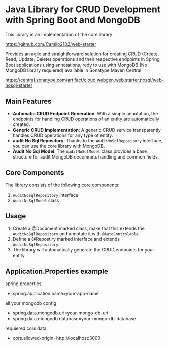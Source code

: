 # Java Library for CRUD Development with Spring Boot and MongoDB

This library in an implementation of the core library:

https://github.com/Camilo2102/web-starter

Provides an agile and straightforward solution for creating CRUD (Create, Read, Update, Delete) operations and their respective endpoints in Spring Boot applications using annotations, redy to use with MongoDB (No MongoDB library requiered) available in Sonatype Maven Central:

https://central.sonatype.com/artifact/cloud.webgen.web.starter.nosql/web-nosql-starter

## Main Features

- **Automatic CRUD Endpoint Generation**: With a simple annotation, the endpoints for handling CRUD operations of an entity are automatically created.
- **Generic CRUD Implementation**: A generic CRUD service transparently handles CRUD operations for any type of entity.
- **audit No Sql Repository**: Thanks to the `AuditNoSqlRepository` interface, you can use the core library with MongoDB.
- **Audit No Sql Model**: The `AuditNoSqlModel` class provides a base structure for audit MongoDB documnets handling and common fields.

## Core Components

The library consists of the following core components:

1. `AuditNoSqlRepository` interface
2. `AuditNoSqlModel` class

## Usage

1. Create a @Document marked class, make that this extends the `AuditNoSqlRepository` and annotate it with `@AutoControlable`.
2. Define a @Repostiry marked interface and extends `AuditNoSqlRepository`.
3. The library will automatically generate the CRUD endpoints for your entity.

## Application.Properties example

spring properties

- spring.application.name=your-app-name

all your mongodb config

- spring.data.mongodb.uri=your-mongo-db-uri
- spring.data.mongodb.database=your-mongo-db-database

requiered cors data

- cors.allowed-origin=http://localhost:3000
